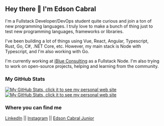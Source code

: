 ## Hey there 👋 I'm Edson Cabral

I'm a Fullstack Developer/DevOps student quite curious and join a ton of new 
programming languages. I truly love to make a bunch of thing just to test new 
programming languages, frameworks or libraries.

I've been building a lot of things using Vue, React, Angular, Typescript, Rust, 
Go, C#, .NET Core, etc. However, my main stack is Node with Typescript, and I'm also working with Go.

I'm currently working at [iBlue Consulting](https://www.iblueconsulting.com.br/) 
as a Fullstack Node. I'm also trying to work on open-source projects, helping and 
learning from the community.

### My GitHub Stats

<a href="https://e2cabral.github.io/">
  <img alt="My GitHub Stats, click it to see my personal web site" align="center" src="https://github-readme-stats.vercel.app/api?username=e2cabral&show_icons=true&hide=issues&theme=tokyonight" />
</a>

<a href="https://e2cabral.github.io/">
  <img alt="My GitHub Stats, click it to see my personal web site" align="center" src="https://github-readme-stats.vercel.app/api/top-langs/?username=e2cabral&layout=compact&theme=tokyonight" />
</a>

### Where you can find me

[LinkedIn](https://www.linkedin.com/in/e2-cabral-junior/) || 
[Instagram](https://www.instagram.com/odevjr/) || 
[Edson Cabral Junior](https://e2cabral.github.io/)
